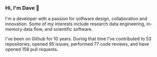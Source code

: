 ### Hi, I'm Dave 👋

I'm a developer with a passion for software design, collaboration and innovation. Some of my interests include research data engineering, in-memory data flow, and scientific software.

I've been on Github for 10 years. During that time I've contributed to 53 repositories, opened 95 issues, performed 77 code reviews, and have opened 158 pull requests.
